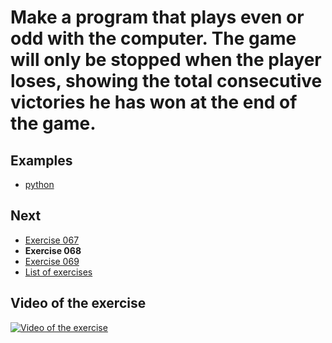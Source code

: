 # Make a program that plays even or odd with the computer. The game will only be stopped when the player loses, showing the total consecutive victories he has won at the end of the game.

## Examples

- [python](python)

## Next

- [Exercise 067](../067)
- **Exercise 068**
- [Exercise 069](../069)
- [List of exercises](../)

## Video of the exercise

[![Video of the exercise](https://img.youtube.com/vi/EIzgKCCDdc0/maxresdefault.jpg)](https://youtu.be/EIzgKCCDdc0)
